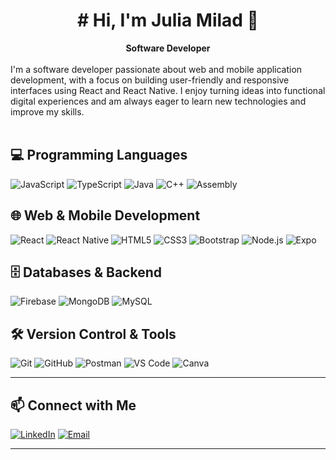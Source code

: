 <h1 align=center>
 # Hi, I'm Julia Milad 👋
</h1>

<div align="center">
  <strong>Software Developer</strong>
</div>

<br>
I'm a software developer passionate about web and mobile application development, with a focus on building user-friendly and responsive interfaces using React and React Native. I enjoy turning ideas into functional digital experiences and am always eager to learn new technologies and improve my skills.
<br><br>

## 💻 Programming Languages
 ![JavaScript](https://img.shields.io/badge/javascript-%23323330.svg?style=for-the-badge&logo=javascript&logoColor=%23F7DF1E)
 ![TypeScript](https://img.shields.io/badge/typescript-%23007ACC.svg?style=for-the-badge&logo=typescript&logoColor=white)
 ![Java](https://img.shields.io/badge/java-%23ED8B00.svg?style=for-the-badge&logo=java&logoColor=white)
 ![C++](https://img.shields.io/badge/c++-%2300599C.svg?style=for-the-badge&logo=c%2B%2B&logoColor=white)
 ![Assembly](https://img.shields.io/badge/assembly-%23AA2F00.svg?style=for-the-badge&logo=assembly&logoColor=white)

## 🌐 Web & Mobile Development
 ![React](https://img.shields.io/badge/react-%2320232a.svg?style=for-the-badge&logo=react&logoColor=%2361DAFB)
 ![React Native](https://img.shields.io/badge/react--native-%2320232a.svg?style=for-the-badge&logo=react&logoColor=%2361DAFB)
 ![HTML5](https://img.shields.io/badge/html5-%23E34F26.svg?style=for-the-badge&logo=html5&logoColor=white)
 ![CSS3](https://img.shields.io/badge/css3-%231572B6.svg?style=for-the-badge&logo=css3&logoColor=white)
 ![Bootstrap](https://img.shields.io/badge/bootstrap-%23563D7C.svg?style=for-the-badge&logo=bootstrap&logoColor=white)
 ![Node.js](https://img.shields.io/badge/node.js-%23339933.svg?style=for-the-badge&logo=node.js&logoColor=white)
 ![Expo](https://img.shields.io/badge/expo-%239B1FE8.svg?style=for-the-badge&logo=expo&logoColor=white)

## 🗄️ Databases & Backend
 ![Firebase](https://img.shields.io/badge/firebase-%23FFCA28.svg?style=for-the-badge&logo=firebase&logoColor=black)
 ![MongoDB](https://img.shields.io/badge/mongodb-%2347A248.svg?style=for-the-badge&logo=mongodb&logoColor=white)
 ![MySQL](https://img.shields.io/badge/MySQL-%23007ACC.svg?style=for-the-badge&logo=mysql&logoColor=white)

## 🛠️ Version Control & Tools
 ![Git](https://img.shields.io/badge/git-%23F05032.svg?style=for-the-badge&logo=git&logoColor=white)
 ![GitHub](https://img.shields.io/badge/github-%23121011.svg?style=for-the-badge&logo=github&logoColor=white)
 ![Postman](https://img.shields.io/badge/postman-%23FF6C37.svg?style=for-the-badge&logo=postman&logoColor=white)
 ![VS Code](https://img.shields.io/badge/VS%20Code-%23007ACC.svg?style=for-the-badge&logo=visual-studio-code&logoColor=white)
 ![Canva](https://img.shields.io/badge/Canva-%2314C1B0.svg?style=for-the-badge&logo=canva&logoColor=white)

---

## 📫 Connect with Me

[![LinkedIn](https://img.shields.io/badge/LinkedIn-%230077B5?style=for-the-badge&logo=linkedin&logoColor=white)](https://www.linkedin.com/in/julia-milad-0aa0602a8/)
[![Email](https://img.shields.io/badge/Email-%23D14836?style=for-the-badge&logo=gmail&logoColor=white)](mailto:juliamilad10973@gmail.com)

---
